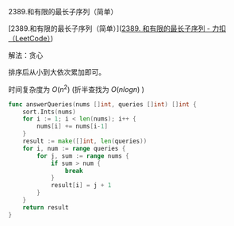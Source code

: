2389.和有限的最长子序列（简单）

[2389.和有限的最长子序列（简单）]([2389. 和有限的最长子序列 - 力扣（LeetCode）](https://leetcode.cn/problems/longest-subsequence-with-limited-sum/))



解法：贪心

排序后从小到大依次累加即可。

时间复杂度为 $O(n^2)$ (折半查找为 $O(nlogn)$ )



```go
func answerQueries(nums []int, queries []int) []int {
	sort.Ints(nums)
	for i := 1; i < len(nums); i++ {
		nums[i] += nums[i-1]
	}
	result := make([]int, len(queries))
	for i, num := range queries {
		for j, sum := range nums {
			if sum > num {
				break
			}
			result[i] = j + 1
		}
	}
	return result
}

```




